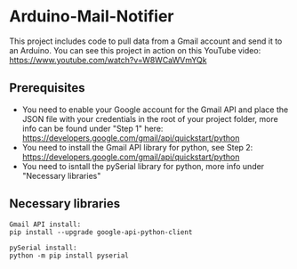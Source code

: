 # Arduino-Mail-Notifier
This project includes code to pull data from a Gmail account and send it to an Arduino. You can see this project in action on this YouTube video: https://www.youtube.com/watch?v=W8WCaWVmYQk

## Prerequisites
- You need to enable your Google account for the Gmail API and place the JSON file with your credentials in the root of your project folder, more info can be found under "Step 1" here: https://developers.google.com/gmail/api/quickstart/python
- You need to install the Gmail API library for python, see Step 2: https://developers.google.com/gmail/api/quickstart/python
- You need to isntall the pySerial library for python, more info under "Necessary libraries"

## Necessary libraries

```
Gmail API install:
pip install --upgrade google-api-python-client
```
```
pySerial install:
python -m pip install pyserial
```
